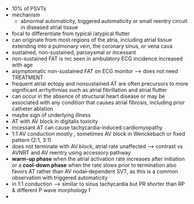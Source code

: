 - 10% of PSVTs
- mechanism
	- abnormal automaticity, triggered automaticity or small reentry circuit in diseased atrial tissue 
- focal to differentiate from typical /atypical flutter 
- can originate from most regions of the atria, including atrial tissue extending into a pulmonary vein, the coronary sinus, or vena cava 
- sustained, non-sustained, paroxysmal or incessant 
- non-sustained FAT is mc seen in ambulatory ECG incidence increased with age 
- asymptomatic non-sustained FAT on ECG monitor --> does not need TREATMENT 
- frequent atrial ectopy and nonsustained AT are often precursors to more significant arrhythmias such as atrial fibrillation and atrial flutter 
- can occur in the absence of structural heart disease or may be associated with any condition that causes atrial fibrosis, including prior catheter ablation 
- maybe sign of underlying illness 
- AT with AV block in digitalis toxicity 
- incessant AT can cause tachycardia-induced cardiomyopathy 
- 1:1 AV conduction mostly , sometimes AV block in Wenckebach or fixed pattern (2:1, 3:1) 
- does not terminate with AV block, atrial rate unaffected --> contrast vs AVNRT and AV reentry using accessory pathway 
- **warm-up phase** when the atrial activation rate increases after initiation or a **cool-down phase** when the rate slows prior to termination also favors AT rather than AV nodal–dependent SVT, as this is a common observation with triggered automaticity
- in 1:1 conduction --> similar to sinus tachycardia but PR shorter than RP & different P wave morphology f
- 